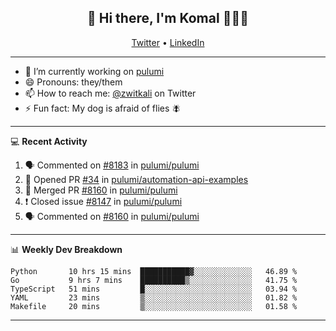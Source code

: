 <h2 align="center"> 👋 Hi there, I'm Komal 🧑🏾‍💻 </h2>
<p align="center">
    <a href="https://twitter.com/zwitkali">Twitter</a> •
    <a href="https://www.linkedin.com/in/komal-ali/">LinkedIn</a>
</p>

--------

- 🔭 I’m currently working on [pulumi](https://github.com/pulumi/pulumi)
- 😄 Pronouns: they/them
- 📫 How to reach me: [@zwitkali](https://twitter.com/zwitkali) on Twitter
- ⚡ Fun fact: My dog is afraid of flies 🪰

--------
💻 **Recent Activity**

<!--START_SECTION:activity-->
1. 🗣 Commented on [#8183](https://github.com/pulumi/pulumi/issues/8183) in [pulumi/pulumi](https://github.com/pulumi/pulumi)
2. 💪 Opened PR [#34](https://github.com/pulumi/automation-api-examples/pull/34) in [pulumi/automation-api-examples](https://github.com/pulumi/automation-api-examples)
3. 🎉 Merged PR [#8160](https://github.com/pulumi/pulumi/pull/8160) in [pulumi/pulumi](https://github.com/pulumi/pulumi)
4. ❗️ Closed issue [#8147](https://github.com/pulumi/pulumi/issues/8147) in [pulumi/pulumi](https://github.com/pulumi/pulumi)
5. 🗣 Commented on [#8160](https://github.com/pulumi/pulumi/issues/8160) in [pulumi/pulumi](https://github.com/pulumi/pulumi)
<!--END_SECTION:activity-->

--------

📊 **Weekly Dev Breakdown**
<!--START_SECTION:waka-->
```text
Python       10 hrs 15 mins  ███████████▓░░░░░░░░░░░░░   46.89 % 
Go           9 hrs 7 mins    ██████████▒░░░░░░░░░░░░░░   41.75 % 
TypeScript   51 mins         █░░░░░░░░░░░░░░░░░░░░░░░░   03.94 % 
YAML         23 mins         ▒░░░░░░░░░░░░░░░░░░░░░░░░   01.82 % 
Makefile     20 mins         ▒░░░░░░░░░░░░░░░░░░░░░░░░   01.58 % 
```
<!--END_SECTION:waka-->

--------